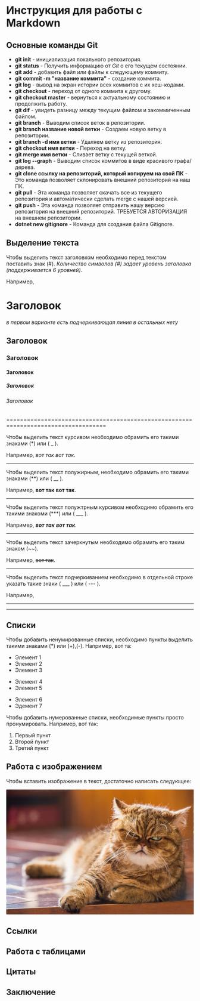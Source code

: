 # Инструкция для работы с Markdown

## Основные команды Git

* **git init** - инициализация локального репозитория.
* **git status** - Получить информацию от *Git* о его текущем состоянии.
* **git add** - добавить файл или файлы к следующему коммиту.
* **git commit -m "название коммита"** - создание коммита.
* **git log** - вывод на экран истории всех коммитов с их хеш-кодами.
* **git checkout** - переход от одного коммита к другому.
* **git checkout master** - вернуться к актуальному состоянию и продолжить работу.
* **git dif** - увидеть разницу между текущим файлом и закоммиченным файлом.
* **git branch** - Выводим список веток в репозитории.
* **git branch название новой ветки** - Создаем новую ветку в репозитории.
* **git branch -d имя ветки** - Удаляем ветку из репозитория.
* **git checkout имя ветки** - Переход на ветку.
* **git merge имя ветки** - Сливает ветку с текущей веткой.
* **git log --graph** - Выводим список коммитов в виде красивого графа/дерева.
* **git clone ссылку на репозиторий, который копируем на свой ПК** - Это команда позволяет склонировать внешний репозиторий на наш ПК.
* **git pull** - Эта команда позволяет скачать все из текущего репозитория и автоматически сделать merge с нашей версией.
* **git push** - Эта команда позволяет отправить нашу версию репозитория на внешний репозиторий. ТРЕБУЕТСЯ АВТОРИЗАЦИЯ на внешнем репозитории.
* **dotnet new gitignore** - Команда для создания файла Gitignore.

## Выделение текста

Чтобы выделить текст заголовком необходимо перед текстом поставить знак (#). *Количество символов (#) задает уровень заголовка (поддерживается 6 уровней)*. 

Например,
 # Заголовок 
*в первом варианте есть подчеркивающая линия в остальных нету*
 ## Заголовок
 ### Заголовок
 #### Заголовок
 ##### Заголовок
 ###### Заголовок

 ===================================================================================

 Чтобы выделить текст курсивом необходимо обрамить его такими знаками (*) или ( _ ). 
 
 Например, *вот так* _вот так_.
___
Чтобы выделить текст полужирным, необходимо обрамить его такими знаками (**) или ( __ ). 

Например, **вот так** __вот так__.
___
Чтобы выделить текст полужтрным курсивом необходимо обрамить его такими знакоми (***) или ( ___ ). 

Например, ***вот так*** ___вот так___.
____
Чтобы выделить текст зачеркнутым необходимо обрамить его таким знаком (~~). 

Например, ~~вот так~~.
____

Чтобы выделить текст подчеркиванием необходимо в отдельной строке указать такие знаки ( ___ ) или ( --- ).

Например, 
___
---
## Списки

Чтобы добавить ненумированные списки, необходимо пункты выделить такими знаками (*) или (+),(-).
Например, вот та:
* Элемент 1
* Элемент 2
* Элемент 3
+ Элемент 4
+ Элемент 5
- Элемент 6
- Эдемент 7

Чтобы добавить нумерованные списки, необходимые пункты просто пронумировать.
Например, вот так:
1. Первый пункт
2. Второй пункт
3. Третий пункт

## Работа с изображением

Чтобы вставить изображение в текст, достаточно написать следующее:

![Привет, че надо!](мммм.jpg)

## Ссылки

## Работа с таблицами

## Цитаты

## Заключение